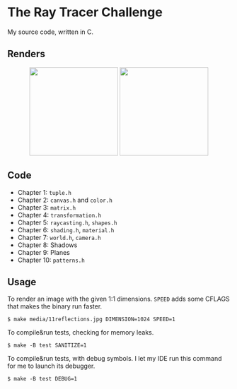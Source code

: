 # The Ray Tracer Challenge

My source code, written in C.

## Renders

<p float="left" align="middle">
  <a href="media/7world.jpg"><img src="media/thumbs/7world.jpg" width="200" /></a>
  <a href="media/9plane.jpg"><img src="media/thumbs/9plane.jpg" width="200" /></a>
</p>

## Code

- Chapter 1: `tuple.h`
- Chapter 2: `canvas.h` and `color.h`
- Chapter 3: `matrix.h`
- Chapter 4: `transformation.h`
- Chapter 5: `raycasting.h`, `shapes.h`
- Chapter 6: `shading.h`, `material.h`
- Chapter 7: `world.h`, `camera.h`
- Chapter 8: Shadows
- Chapter 9: Planes
- Chapter 10: `patterns.h`

## Usage

To render an image with the given 1:1 dimensions. `SPEED` adds some CFLAGS that makes the binary run faster.

``` shellsession
$ make media/11reflections.jpg DIMENSION=1024 SPEED=1
```

To compile&run tests, checking for memory leaks.

``` shellsession
$ make -B test SANITIZE=1
```

To compile&run tests, with debug symbols. I let my IDE run this command for me to launch its debugger.

``` shellsession
$ make -B test DEBUG=1
```
